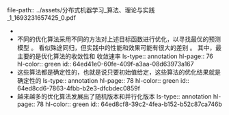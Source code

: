 file-path:: ../assets/分布式机器学习_算法、理论与实践_1_1693231657425_0.pdf

-
- 不同的优化算法采用不同的方法对上述目标函数进行优化，以寻找最优的预测模型 。 看似殊途同归，但实践中的性能和效果可能有很大的差别 。 其中，最主要的是优化算法的收敛性和 收敛速率
  ls-type:: annotation
  hl-page:: 76
  hl-color:: green
  id:: 64ed41e0-60fe-409f-a3aa-08d63973a167
- 这些算法都是确定性的，也就是说只要初始值给定，这些算法的优化结果就是确定性的 
  ls-type:: annotation
  hl-page:: 78
  hl-color:: green
  id:: 64ed8cd6-7863-4fbb-b2e3-dfcbdec0859f
- 越来越多的优化算法发展出了随机版本和并行化版本
  ls-type:: annotation
  hl-page:: 78
  hl-color:: green
  id:: 64ed8cf8-39c2-4fea-b152-b52c87ca746b